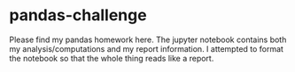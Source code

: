 # pandas-challenge

Please find my pandas homework here. The jupyter notebook contains both my analysis/computations and my report information.  I attempted to format the notebook so that the whole thing reads like a report. 